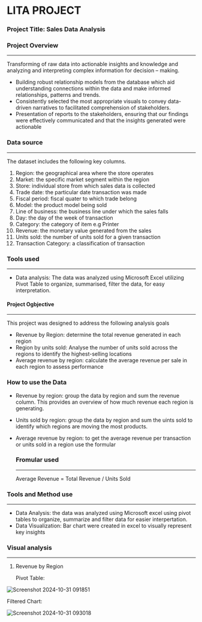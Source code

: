 # LITA PROJECT

### Project Title: Sales Data Analysis

### Project Overview
---

Transforming of raw data into actionable insights and knowledge and analyzing and interpreting complex information for decision – making. 
- Building robust relationship models from the database which aid understanding connections within the data and make informed relationships, patterns and trends. 
- Consistently selected the most appropriate visuals to convey data-driven narratives to facilitated comprehension of stakeholders. 
- Presentation of reports to the stakeholders, ensuring that our findings were effectively communicated and that the insights generated were actionable

### Data source
---
The dataset includes the following key columns.
1. Region: the geographical area where the store operates
2. Market: the specific market segment within the region
3. Store: individual store from which sales data is collected
4. Trade date: the particular date transaction was made
5. Fiscal period: fiscal quater to which trade belong
6. Model: the product model being sold
7. Line of business: the business line under which the sales falls
8. Day: the day of the week of transaction
9. Category: the category of item e.g Printer
10. Revenue: the monetary value generated from the sales
11. Units sold: the number of units sold for a given transaction
12. Transaction Category: a classification of transaction

### Tools used
---
- Data analysis: The data was analyzed using Microsoft Excel utilizing Pivot Table to organize, summarised, filter the data, for easy interpretation.

#### Project Ogbjective
---
This project was designed to address the following analysis goals
- Revenue by Region: determine the total revenue generated in each region
- Region by units sold: Analyse the number of units sold across the regions to identify the highest-selling locations
- Average revenue by region: calculate the average revenue per sale in each region to assess performance

### How to use the Data
- Revenue by region: group the data by region and sum the revenue column. This provides an overview of how much revenue each region is generating.
- Units sold by region: group the data by region and sum the uints sold to identify which regions are moving the most products.
- Average revenue by region: to get the average revenue per transaction or units sold in a region use the formular 

  ### Fromular used
  ---
  Average Revenue = Total Revenue / Units Sold
  

### Tools and Method use
---
- Data Analysis: the data was analyzed using Microsoft excel using pivot tables to organize, summarize and filter data for easier interpertation.
- Data Visualization: Bar chart were created in excel to visually represent key insights

### Visual analysis
---
1. Revenue by Region

   Pivot Table:
   
![Screenshot 2024-10-31 091851](https://github.com/user-attachments/assets/e8814367-8506-43b8-9410-3f4a3e08a496)

Filtered Chart:

![Screenshot 2024-10-31 093018](https://github.com/user-attachments/assets/8428a228-c7fe-4e6d-9455-2c7ceabd6427)
